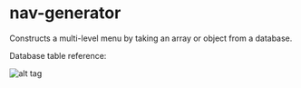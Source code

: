 # nav-generator

Constructs a multi-level menu by taking an array or object from a database.

Database table reference:

![alt tag](http://he-jepsen.dk/storage/NavGen/Print%20view%20%20%20phpMyAdmin%204.0.10.14.png)
